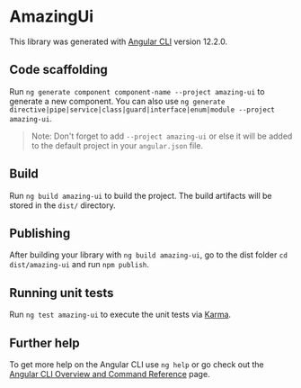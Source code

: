 # AmazingUi

This library was generated with [Angular CLI](https://github.com/angular/angular-cli) version 12.2.0.

## Code scaffolding

Run `ng generate component component-name --project amazing-ui` to generate a new component. You can also use `ng generate directive|pipe|service|class|guard|interface|enum|module --project amazing-ui`.
> Note: Don't forget to add `--project amazing-ui` or else it will be added to the default project in your `angular.json` file. 

## Build

Run `ng build amazing-ui` to build the project. The build artifacts will be stored in the `dist/` directory.

## Publishing

After building your library with `ng build amazing-ui`, go to the dist folder `cd dist/amazing-ui` and run `npm publish`.

## Running unit tests

Run `ng test amazing-ui` to execute the unit tests via [Karma](https://karma-runner.github.io).

## Further help

To get more help on the Angular CLI use `ng help` or go check out the [Angular CLI Overview and Command Reference](https://angular.io/cli) page.
